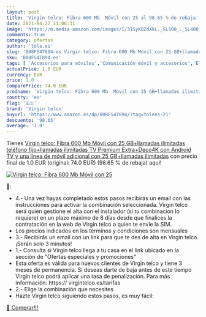 ```yaml
---
layout: post
title: 'Virgin telco: Fibra 600 Mb  Móvil con 25 al 98.65 % de rebaja'
date: 2021-04-27 11:06:31
image: 'https://m.media-amazon.com/images/I/31SyKQZdXkL._SL500_._SL400_.jpg'
comments: true
category: ofertas
author: 'tole.es'
slug: 'B08FS4T894-es Virgin telco: Fibra 600 Mb Móvil con 25 GB+llamadas...'
sku: 'B08FS4T894-es'
tags: [ 'Accesorios para móviles','Comunicación móvil y accesorios','Electrónica','Telefonía fija y accesorios','Teléfonos analógicos','android','virgin telco', ]
actualPrice: 1.0 EUR
currency: EUR
price: 1.0
comparePrice: 74.0 EUR
prodname: 'Virgin telco: Fibra 600 Mb  Móvil con 25 GB+llamadas ilimitadas  teléfono fijo+llamadas ilimitadas  TV Premium Extra+Deco4K con Android TV y una línea de móvil adicional con 25 GB+llamadas ilimitadas'
country: 'es'
flag: '🇪🇸'
brand: 'Virgin telco'
buyurl: 'https://www.amazon.es/dp/B08FS4T894/?tag=tolees-21'
descuento: '98.65'
average: '1.0'
---
```


Tienes [Virgin telco: Fibra 600 Mb  Móvil con 25 GB+llamadas ilimitadas  teléfono fijo+llamadas ilimitadas  TV Premium Extra+Deco4K con Android TV y una línea de móvil adicional con 25 GB+llamadas ilimitadas](https://www.amazon.es/dp/B08FS4T894/?tag=tolees-21) con precio final de  1.0 EUR (original: 74.0 EUR) (98.65 %  de rebaja) aqui!

[![Virgin telco: Fibra 600 Mb  Móvil con 25](https://m.media-amazon.com/images/I/31SyKQZdXkL._SL500_._SL400_.jpg)](https://www.amazon.es/dp/B08FS4T894/?tag=tolees-21)

🔎:

- 4.- Una vez hayas completado estos pasos recibirás un email con las instrucciones para activar la combinación seleccionada. Virgin telco será quien gestione el alta con el instalador (si tu combinación lo requiere) en un plazo máximo de 8 días desde que finalices la contratación en la web de Virgin telco o quien te envíe la SIM.
- Los precios indicados en los términos y condiciones son mensuales
- 3.- Recibirás un email con un link para que te des de alta en Virgin telco. ¡Serán solo 3 minutos!
- 1.- Consulta si Virgin telco llega a tu casa en el link ubicado en la sección de "Ofertas especiales y promociones"
- Esta oferta es válida para nuevos clientes de Virgin telco y tiene 3 meses de permanencia. Si deseas darte de baja antes de este tiempo Virgin telco podrá aplicar una tasa de penalización. Para más información: https:// virgintelco.es/tarifas
- 2.- Elige la combinación que necesites
- Hazte Virgin telco siguiendo estos pasos, es muy fácil:

[🛒 Comprar!!!](https://www.amazon.es/dp/B08FS4T894/?tag=tolees-21)

